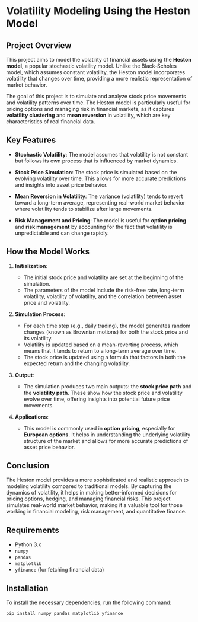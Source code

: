 # Volatility Modeling Using the Heston Model

## Project Overview

This project aims to model the volatility of financial assets using the **Heston model**, a popular stochastic volatility model. Unlike the Black-Scholes model, which assumes constant volatility, the Heston model incorporates volatility that changes over time, providing a more realistic representation of market behavior.

The goal of this project is to simulate and analyze stock price movements and volatility patterns over time. The Heston model is particularly useful for pricing options and managing risk in financial markets, as it captures **volatility clustering** and **mean reversion** in volatility, which are key characteristics of real financial data.

## Key Features

- **Stochastic Volatility**: The model assumes that volatility is not constant but follows its own process that is influenced by market dynamics.
  
- **Stock Price Simulation**: The stock price is simulated based on the evolving volatility over time. This allows for more accurate predictions and insights into asset price behavior.

- **Mean Reversion in Volatility**: The variance (volatility) tends to revert toward a long-term average, representing real-world market behavior where volatility tends to stabilize after large movements.

- **Risk Management and Pricing**: The model is useful for **option pricing** and **risk management** by accounting for the fact that volatility is unpredictable and can change rapidly.

## How the Model Works

1. **Initialization**:
   - The initial stock price and volatility are set at the beginning of the simulation.
   - The parameters of the model include the risk-free rate, long-term volatility, volatility of volatility, and the correlation between asset price and volatility.

2. **Simulation Process**:
   - For each time step (e.g., daily trading), the model generates random changes (known as Brownian motions) for both the stock price and its volatility.
   - Volatility is updated based on a mean-reverting process, which means that it tends to return to a long-term average over time.
   - The stock price is updated using a formula that factors in both the expected return and the changing volatility.

3. **Output**:
   - The simulation produces two main outputs: the **stock price path** and the **volatility path**. These show how the stock price and volatility evolve over time, offering insights into potential future price movements.

4. **Applications**:
   - This model is commonly used in **option pricing**, especially for **European options**. It helps in understanding the underlying volatility structure of the market and allows for more accurate predictions of asset price behavior.

## Conclusion

The Heston model provides a more sophisticated and realistic approach to modeling volatility compared to traditional models. By capturing the dynamics of volatility, it helps in making better-informed decisions for pricing options, hedging, and managing financial risks. This project simulates real-world market behavior, making it a valuable tool for those working in financial modeling, risk management, and quantitative finance.

## Requirements

- Python 3.x
- `numpy`
- `pandas`
- `matplotlib`
- `yfinance` (for fetching financial data)

## Installation

To install the necessary dependencies, run the following command:

```bash
pip install numpy pandas matplotlib yfinance

